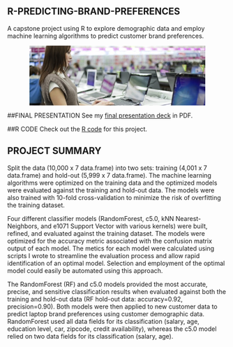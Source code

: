 ## R-PREDICTING-BRAND-PREFERENCES
A capstone project using R to explore demographic data and employ machine learning algorithms to predict customer brand preferences.

<P align="center">
<IMG SRC="Laptop.jpg" width=80% align="center"></IMG>
</P>

##FINAL PRESENTATION
See my <A HREF="R_Predicting_Brand_Preferences_BFauber_2016.pdf" target="_blank">final presentation deck</A> in PDF.

##R CODE
Check out the <A HREF="R_Predicting_Brand_Preferences_BFauber_2016.R" target="_blank">R code</A> for this project.

## PROJECT SUMMARY
Split the data (10,000 x 7 data.frame) into two sets: training (4,001 x 7 data.frame) and hold-out (5,999 x 7 data.frame).  The machine learning algorithms were optimized on the training data and the optimized models were evaluated against the training and hold-out data.  The models were also trained with 10-fold cross-validation to minimize the risk of overfitting the training dataset.

Four different classifier models (RandomForest, c5.0, kNN Nearest-Neighbors, and e1071 Support Vector with various kernels) were built, refined, and evaluated against the training dataset.  The models were optimized for the accuracy metric associated with the confusion matrix output of each model.  The metics for each model were calculated using scripts I wrote to streamline the evaluation process and allow rapid identification of an optimal model.  Selection and employment of the optimal model could easily be automated using this approach.  

The RandomForest (RF) and c5.0 models provided the most accurate, precise, and sensitive classification results when evaluated against both the training and hold-out data (RF hold-out data: accuracy=0.92, precision=0.90).  Both models were then applied to new customer data to predict laptop brand preferences using customer demographic data.  RandomForest used all data fields for its classification (salary, age, education level, car, zipcode, credit availability), whereas the c5.0 model relied on two data fields for its classification (salary, age).

